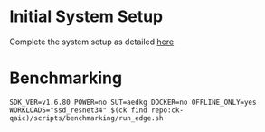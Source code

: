 # Initial System Setup 
Complete the system setup as detailed [here](https://github.com/krai/ck-qaic/blob/main/script/setup.aedk/README.md)

# Benchmarking 
``` 
SDK_VER=v1.6.80 POWER=no SUT=aedkg DOCKER=no OFFLINE_ONLY=yes  WORKLOADS="ssd_resnet34" $(ck find repo:ck-qaic)/scripts/benchmarking/run_edge.sh  
```